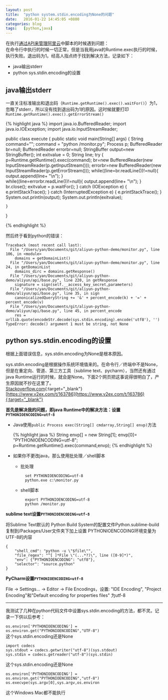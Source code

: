 ```yaml
---
layout: post
title:  "python system.stdin.encoding为None的问题"
date:   2016-01-22 14:45:05 +0800
categories: blog
tags:   [python,java]
---
```

在执行[通过API来管理阿里云](/blog/2016/01/20/use-api-to-manage-aliyun.html)中脚本的时候遇到问题：     
在命令行中执行的时候一切正常，但是当我用java的Runtime.exec执行的时候，执行失败。退出码为1。经高人指点终于找到解决方法，记录如下：

* java输出stderr
* python sys.stdin.encoding的设置

## java输出stderr

一直关注标准输出和退出码（`Runtime.getRuntime().exec().waitFor()`）为1，忽略了stderr，所以没有找到退出码为1的原因。这时候就要打印`Runtime.getRuntime().exec().getErrorStream()`

{% highlight java %}
import java.io.BufferedReader;
import java.io.IOException;
import java.io.InputStreamReader;


public class execute {
    public static void main(String[] args) {
        String command="";
        command = "python /monitor.py";
        Process p;
        BufferedReader br=null;
        BufferedReader errorbr=null;
        StringBuffer output=new StringBuffer();
        int exitvalue = 0;
        String line;
        try {
            p=Runtime.getRuntime().exec(command);
            br=new BufferedReader(new InputStreamReader(p.getInputStream()));
            errorbr=new BufferedReader(new InputStreamReader(p.getErrorStream()));
            while((line=br.readLine())!=null){
                output.append(line+ "\n");
            }           
            while((line=errorbr.readLine())!=null){
                output.append(line+ "\n");
            }
            br.close();
            exitvalue = p.waitFor();
        } catch (IOException e) {
            e.printStackTrace();
        } catch (InterruptedException e) {
            e.printStackTrace();
        }
        System.out.println(output);
        System.out.println(exitvalue);
        
    }

}

{% endhighlight %}

然后终于看到python的错误：

    Traceback (most recent call last):
      File "/Users/yan/Documents/git/aliyun-python-demo/monitor.py", line 106, in <module>
        domains = getDomainList()
      File "/Users/yan/Documents/git/aliyun-python-demo/monitor.py", line 24, in getDomainList
        domains_dirc = domains.getResponse()
      File "/Users/yan/Documents/git/aliyun-python-demo/aliyun/api/base.py", line 220, in getResponse
        signature = sign(self.__access_key_secret,parameters)
      File "/Users/yan/Documents/git/aliyun-python-demo/aliyun/api/base.py", line 35, in sign
        canonicalizedQueryString += '&' + percent_encode(k) + '=' + percent_encode(v)
      File "/Users/yan/Documents/git/aliyun-python-demo/aliyun/api/base.py", line 45, in percent_encode
        res = urllib.quote(encodeStr.decode(sys.stdin.encoding).encode('utf8'), '')
    TypeError: decode() argument 1 must be string, not None

## python sys.stdin.encoding的设置

根据上面错误信息，sys.stdin.encoding为None是根本原因。

sys.stdin.encoding是根据操作系统环境值来的。在命令行／终端中不是None，但是在重定向、管道、第三方工具（sublime text、pycharm），当然还有通过java Runtime运行的时候，就会是None。下面2个网页把这事说得很明白了，产生原因就不抄在这里了。            
[Stackoverflow.com](http://stackoverflow.com/questions/4545661/unicodedecodeerror-when-redirecting-to-file){:target="_blank"}       
[https://www.v2ex.com/t/163786](https://www.v2ex.com/t/163786){:target="_blank"}

**首先是解决我的问题，即java Runtime中的解决方法：设置`PYTHONIOENCODING=utf-8`**

* Java使用`public Process exec(String[] cmdarray,String[] envp)`方法
    
    {% highlight java %}
    String envp[] = new String[1];
    envp[0]= "PYTHONIOENCODING=utf-8";
    p=Runtime.getRuntime().exec(command,envp);
    {% endhighlight %}
    
* 如果你不更改java，那么使用批处理／shell脚本
    - 批处理
    
            set PYTHONIOENCODING=utf-8
            python.exe c:\monitor.py
       
    - shell脚本

            export PYTHONIOENCODING=utf-8
            python /monitor.py

**sublime text设置`PYTHONIOENCODING=utf-8`**

将Sublime Text默认的 Python Build System的配置文件Python.sublime-build复制到/Packages/User文件夹下加上设置 PYTHONIOENCODING环境变量为UTF-8的内容

    {
        "shell_cmd": "python -u \"$file\"",
        "file_regex": "^[ ]*File \"(...*?)\", line ([0-9]*)",
        "env": {"PYTHONIOENCODING": "utf8"},
        "selector": "source.python"
    }

**PyCharm设置`PYTHONIOENCODING=utf-8`**

File -> Settings... -> Editor -> File Encodings，设置: "IDE Encoding", "Project Encoding"和"Default encoding for properties files" 为utf-8

---

我测试了几种在python代码文件中设置sys.stdin.encoding的方法，都不灵。记录一下供以后参考：

`os.environ['PYTHONIOENCODING'] = os.environ.get("PYTHONIOENCODING","UTF-8")`               
这个sys.stdin.encoding还是None

    import codecs
    sys.stdout = codecs.getwriter("utf-8")(sys.stdout) 
    sys.stdin = codecs.getreader("utf-8")(sys.stdin) 

这个sys.stdin.encoding还是None

    os.environ['PYTHONIOENCODING'] = os.environ.get("PYTHONIOENCODING","utf-8")
    os.execvpe(sys.argv[0],sys.argv,os.environ

这个Windows Mac都不能执行